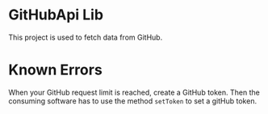 # GitHubApi Lib
This project is used to fetch data from GitHub.

# Known Errors
When your GitHub request limit is reached, create a GitHub token. Then the consuming software has to use the method `setToken` to set a gitHub token.
